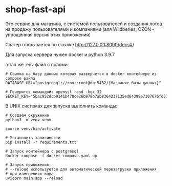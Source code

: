 # shop-fast-api

Это сервис для магазина, с системой пользователей и создания лотов на продажу пользователями и компаниями (аля Wildberies, OZON - упрощённая версия этих приложений)

Свагер открывается по ссылке http://127.0.0.1:8000/docs#/


Для запуска сервера нужен docker и python 3.9.7

а так же .env файл с полями:
```
# Ссылка на базу данных которая развернется в docker контейнере из compose файла
DATABASE_URL="postgresql://root:root@db:5432/{Название базы данных}"

# Генерится командой: openssl rand -hex 32
SECRET_KEY="5bac952dcb9141b478ce26b978b7ab8364237135ed64399e7107676fd53e49f8"
```
В UNIX системах для запуска выполнить команды:
```
# Создаём окружение 
python3 -m venv venv

source venv/bin/activate

# Установить зависимости
pip install -r requirements.txt

# Запуск контейнера с postgresql
docker-compose -f docker-compose.yaml up

# Запуск приложения,
# --reload используется для автоматической перезагрузки приложения
# при изменениях кода
uvicorn main:app --reload
```

